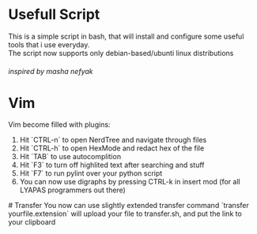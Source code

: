 # Usefull Script

This is a simple script in bash, that will install and configure some useful tools that i use everyday.<br>
The script now supports only debian-based/ubunti linux distributions
<h6>inspired by masha nefyak</h6>

# Vim
Vim become filled with plugins:
<ol>
    <li>Hit `CTRL-n` to open NerdTree and navigate through files
    <li>Hit `CTRL-h` to open HexMode and redact hex of the file
    <li>Hit `TAB` to use autocomplition
    <li>Hit `F3` to turn off highlited text after searching and stuff
    <li>Hit `F7` to run pylint over your python script
    <li>You can now use digraphs by pressing CTRL-k in insert mod (for all LYAPAS programmers out there)
</ol>
# Transfer
You now can use slightly extended transfer command
`transfer yourfile.extension`
will upload your file to transfer.sh, and put the link to your clipboard
